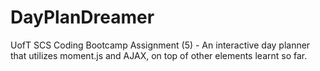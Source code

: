 # DayPlanDreamer
UofT SCS Coding Bootcamp Assignment (5) - An interactive day planner that utilizes moment.js and AJAX, on top of other elements learnt so far.
